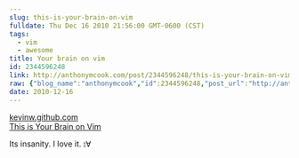 ```yaml
---
slug: this-is-your-brain-on-vim
fulldate: Thu Dec 16 2010 21:56:00 GMT-0600 (CST)
tags:
  - vim
  - awesome
title: Your brain on vim
id: 2344596248
link: http://anthonymcook.com/post/2344596248/this-is-your-brain-on-vim
raw: {"blog_name":"anthonymcook","id":2344596248,"post_url":"http://anthonymcook.com/post/2344596248/this-is-your-brain-on-vim","slug":"this-is-your-brain-on-vim","type":"link","date":"2010-12-17 03:56:00 GMT","timestamp":1292558160,"state":"published","format":"html","reblog_key":"TavHLfNo","tags":["vim","awesome"],"short_url":"http://tmblr.co/Z8I8zx2BlxCO","summary":"This is your brain on vim.","recommended_source":null,"recommended_color":null,"highlighted":[],"note_count":0,"title":"This is your brain on vim.","url":"http://kevinw.github.com/2010/12/15/this-is-your-brain-on-vim/","link_author":null,"excerpt":null,"publisher":"kevinw.github.com","description":"<p>Its insanity. I love it.\n⦂∀</p>","reblog":{"tree_html":"","comment":"<p>Its insanity. I love it.\n⦂∀</p>"},"trail":[{"blog":{"name":"anthonymcook","active":true,"theme":{"avatar_shape":"circle","background_color":"#FAFAFA","body_font":"Helvetica Neue","header_bounds":"","header_image":"https://secure.assets.tumblr.com/images/default_header/optica_pattern_05.png?_v=671444c5f47705cce40d8aefd23df3b1","header_image_focused":"https://secure.assets.tumblr.com/images/default_header/optica_pattern_05_focused_v3.png?_v=671444c5f47705cce40d8aefd23df3b1","header_image_scaled":"https://secure.assets.tumblr.com/images/default_header/optica_pattern_05_focused_v3.png?_v=671444c5f47705cce40d8aefd23df3b1","header_stretch":true,"link_color":"#529ECC","show_avatar":true,"show_description":true,"show_header_image":true,"show_title":true,"title_color":"#444444","title_font":"Gibson","title_font_weight":"bold"}},"post":{"id":"2344596248"},"content_raw":"<p>Its insanity. I love it.\n⦂∀</p>","content":"<p>Its insanity. I love it.\n⦂∀</p>","is_current_item":true,"is_root_item":true}],"body":"<a href=\"http://kevinw.github.com/2010/12/15/this-is-your-brain-on-vim/\">http://kevinw.github.com/2010/12/15/this-is-your-brain-on-vim/</a>\n\n<p>Its insanity. I love it.\n⦂∀</p>"}
date: 2010-12-16
---
```



<aside class="url"><a href="http://kevinw.github.com/2010/12/15/this-is-your-brain-on-vim">
<div>kevinw.github.com</div>
This is Your Brain on Vim
</a></aside>

Its insanity. I love it. ⦂∀

